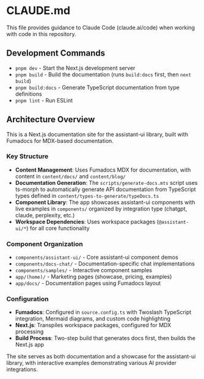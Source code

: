 # CLAUDE.md

This file provides guidance to Claude Code (claude.ai/code) when working with code in this repository.

## Development Commands

- `pnpm dev` - Start the Next.js development server
- `pnpm build` - Build the documentation (runs `build:docs` first, then `next build`)
- `pnpm build:docs` - Generate TypeScript documentation from type definitions
- `pnpm lint` - Run ESLint

## Architecture Overview

This is a Next.js documentation site for the assistant-ui library, built with Fumadocs for MDX-based documentation.

### Key Structure

- **Content Management**: Uses Fumadocs MDX for documentation, with content in `content/docs/` and `content/blog/`
- **Documentation Generation**: The `scripts/generate-docs.mts` script uses ts-morph to automatically generate API documentation from TypeScript types defined in `content/types-to-generate/typeDocs.ts`
- **Component Library**: The app showcases assistant-ui components with live examples in `components/` organized by integration type (chatgpt, claude, perplexity, etc.)
- **Workspace Dependencies**: Uses workspace packages (`@assistant-ui/*`) for all core functionality

### Component Organization

- `components/assistant-ui/` - Core assistant-ui component demos
- `components/docs-chat/` - Documentation-specific chat implementations
- `components/samples/` - Interactive component samples
- `app/(home)/` - Marketing pages (showcase, pricing, examples)
- `app/docs/` - Documentation pages using Fumadocs layout

### Configuration

- **Fumadocs**: Configured in `source.config.ts` with Twoslash TypeScript integration, Mermaid diagrams, and custom code highlighting
- **Next.js**: Transpiles workspace packages, configured for MDX processing
- **Build Process**: Two-step build that generates docs first, then builds the Next.js app

The site serves as both documentation and a showcase for the assistant-ui library, with interactive examples demonstrating various AI provider integrations.